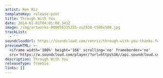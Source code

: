 ```yaml
---
artist: Ren Riz
templateKey: release-post
title: Through With You
date: 2014-01-01T04:01:08.341Z
image: /img/artworks-000056315255-zu2930-t500x500.jpg
trackList:
  - ''
soundcloudUrl: https://soundcloud.com/renriz/through-with-you-thanks-for
previewHTML: >-
  <iframe width='100%' height='166' scrolling='no' frameborder='no'
  src='https://w.soundcloud.com/player/?url=https%3A//api.soundcloud.com/tracks/107452559&amp;color=%23168dec&amp;auto_play=false&amp;hide_related=true&amp;show_comments=false&amp;show_user=false&amp;show_reposts=false&amp;show_teaser=false'></iframe>
description: Through With You
releaseType: freebie
links: []
---
```


